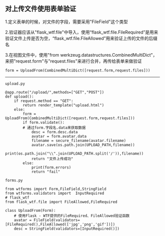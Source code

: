 ## 对上传文件使用表单验证

1.定义表单的时候，对文件的字段，需要采用"FileField"这个类型

2.验证器应该从"flask\_wtf.file"中导入，使用“flask\_wtf.file.FileRequired”是用来验证文件上传是否为空，“flask\_wtf.file.FileAllowed”用来验证上传的文件的后缀名

3.在视图文件中，使用"from werkzeug.datastructures.CombinedMultiDict"，来把"request.form"与"request.files"来进行合并，再传给表单来做验证

```
form = UploadFrom(CombinedMultiDict([request.form,request.files]))
```

---

```
upload.py

@app.route("/upload/",methods=["GET","POST"])
def upload():
    if request.method == "GET":
        return render_template("upload.html")
    else:
        form = UploadFrom(CombinedMultiDict([request.form,request.files]))
        if form.validate():
        # 通过form.字段名.data来获取数据
            desc = form.desc.data
            avatar = form.avatar.data
            filename = secure_filename(avatar.filename)
            avatar.save(os.path.join(UPLOAD_PATH,filename))
            print(os.path.join("\\".join(UPLOAD_PATH.split('/')),filename))
            return "文件上传成功"
        else:
            print(form.errors)
            return "fail"
```

```
forms.py

from wtforms import Form,FileField,StringField
from wtforms.validators import  InputRequired
# flask_wtf
from flask_wtf.file import FileAllowed,FileRequired

class UploadFrom(Form):
    # 使用Flask - WTF提供的FileRequired、FileAllowed验证函数
    avatar = FileField(validators=[FileRequired(),FileAllowed(['jpg','png','gif'])])
    desc = StringField(validators=[InputRequired()])
```



